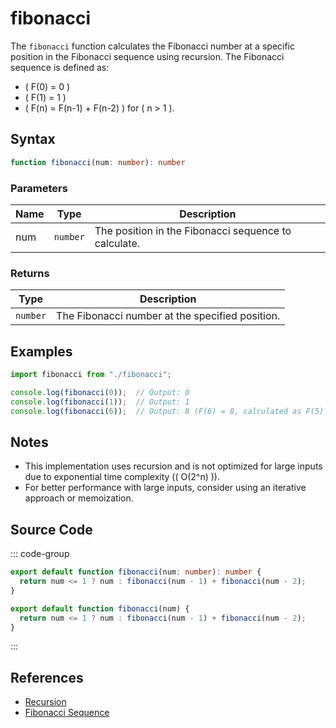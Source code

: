 # fibonacci

The `fibonacci` function calculates the Fibonacci number at a specific position in the Fibonacci sequence using recursion. The Fibonacci sequence is defined as:  

- \( F(0) = 0 \)  
- \( F(1) = 1 \)  
- \( F(n) = F(n-1) + F(n-2) \) for \( n > 1 \).

## Syntax

```typescript
function fibonacci(num: number): number
```

### Parameters

| Name | Type     | Description                          |
|------|----------|--------------------------------------|
| num  | `number` | The position in the Fibonacci sequence to calculate. |

### Returns

| Type    | Description                                   |
|---------|-----------------------------------------------|
| `number`| The Fibonacci number at the specified position. |

## Examples

```typescript
import fibonacci from "./fibonacci";

console.log(fibonacci(0));  // Output: 0
console.log(fibonacci(1));  // Output: 1
console.log(fibonacci(6));  // Output: 8 (F(6) = 8, calculated as F(5) + F(4))
```

## Notes

- This implementation uses recursion and is not optimized for large inputs due to exponential time complexity (\( O(2^n) \)).
- For better performance with large inputs, consider using an iterative approach or memoization.

## Source Code

::: code-group
```typescript
export default function fibonacci(num: number): number {
  return num <= 1 ? num : fibonacci(num - 1) + fibonacci(num - 2);
}
```

```javascript
export default function fibonacci(num) {
  return num <= 1 ? num : fibonacci(num - 1) + fibonacci(num - 2);
}
```
::: 

## References

- [Recursion](https://developer.mozilla.org/en-US/docs/Glossary/Recursion)  
- [Fibonacci Sequence](https://en.wikipedia.org/wiki/Fibonacci_number)  